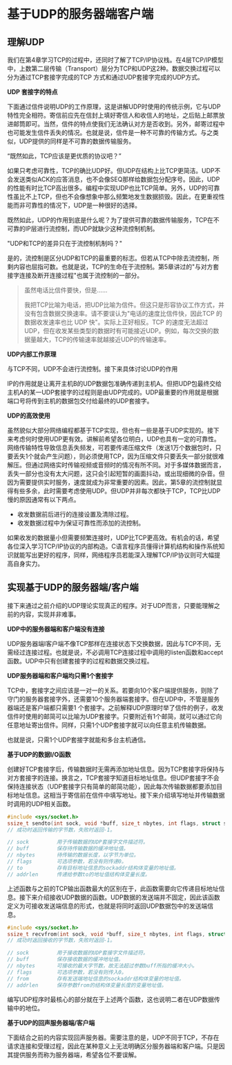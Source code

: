 # 基于UDP的服务器端客户端

## 理解UDP

我们在第4章学习TCP的过程中，还同时了解了TCP/IP协议栈。在4层TCP/IP模型中，上数第二层传输（Transport）层分为TCP和UDP这2种。数据交换过程可以分为通过TCP套接字完成的TCP 方式和通过UDP套接字完成的UDP方式。

**UDP 套接字的特点**

下面通过信件说明UDP的工作原理，这是讲解UDP时使用的传统示例，它与UDP特性完全相符。寄信前应先在信封上填好寄信人和收信人的地址，之后贴上邮票放进邮筒即可。当然，信件的特点使我们无法确认对方是否收到。另外，邮寄过程中也可能发生信件丢失的情况。也就是说，信件是一种不可靠的传输方式。与之类似，UDP提供的同样是不可靠的数据传输服务。

“既然如此，TCP应该是更优质的协议吧？”

如果只考虑可靠性，TCP的确比UDP好。但UDP在结构上比TCP更简洁。UDP不会发送类似ACK的应答消息，也不会像SEQ那样给数据包分配序号。因此，UDP的性能有时比TCP高出很多。编程中实现UDP也比TCP简单。另外，UDP的可靠性虽比不上TCP，但也不会像想象中那么频繁地发生数据损毁。因此，在更重视性能而非可靠性的情况下，UDP是一种很好的选择。

既然如此，UDP的作用到底是什么呢？为了提供可靠的数据传输服务，TCP在不可靠的IP层进行流控制，而UDP就缺少这种流控制机制。

"UDP和TCP的差异只在于流控制机制吗？"

是的，流控制是区分UDP和TCP的最重要的标志。但若从TCP中除去流控制，所剩内容也屈指可数。也就是说，TCP的生命在于流控制。第5章讲过的"与对方套接字连接及断开连接过程"也属于流控制的一部分。

> 虽然电话比信件要快，但是……
>
> 我把TCP比喻为电话，把UDP比喻为信件。但这只是形容协议工作方式，并没有包含数据交换速率。请不要误认为"电话的速度比信件快，因此TCP 的数据收发速率也比 UDP 快"。实际上正好相反。TCP 的速度无法超过UDP，但在收发某些类型的数据时有可能接近UDP。例如，每次交换的数据量越大，TCP的传输速率就越接近UDP的传输速率。

**UDP内部工作原理**

与TCP不同，UDP不会进行流控制。接下来具体讨论UDP的作用

IP的作用就是让离开主机B的UDP数据包准确传递到主机A。但把UDP包最终交给主机A的某一UDP套接字的过程则是由UDP完成的。UDP最重要的作用就是根据端口号将传到主机的数据包交付给最终的UDP套接字。

**UDP的高效使用**

虽然貌似大部分网络编程都基于TCP实现，但也有一些是基于UDP实现的。接下来考虑何时使用UDP更有效。讲解前希望各位明白，UDP也具有一定的可靠性。网络传输特性导致信息丢失频发，可若要传递压缩文件（发送1万个数据包时，只要丢失1个就会产生问题），则必须使用TCP，因为压缩文件只要丢失一部分就很难解压。但通过网络实时传输视频或音频时的情况有所不同。对于多媒体数据而言，丢失一部分也没有太大问题，这只会引起短暂的画面抖动，或出现细微的杂音。但因为需要提供实时服务，速度就成为非常重要的因素。因此，第5章的流控制就显得有些多余，此时需要考虑使用UDP。但UDP并非每次都快于TCP，TCP比UDP慢的原因通常有以下两点。

- 收发数据前后进行的连接设置及清除过程。
- 收发数据过程中为保证可靠性而添加的流控制。

如果收发的数据量小但需要频繁连接时，UDP比TCP更高效。有机会的话，希望各位深入学习TCP/IP协议的内部构造。C语言程序员懂得计算机结构和操作系统知识就能写出更好的程序，同样，网络程序员若能深入理解TCP/IP协议则可大幅提高自身实力。

## 实现基于UDP的服务器端/客户端

接下来通过之前介绍的UDP理论实现真正的程序。对于UDP而言，只要能理解之前的内容，实现并非难事。

**UDP中的服务器端和客户端没有连接**

UDP服务器端I客户端不像TCP那样在连接状态下交换数据，因此与TCP不同，无需经过连接过程。也就是说，不必调用TCP连接过程中调用的listen函数和accept函数。UDP中只有创建套接字的过程和数据交换过程。

**UDP服务器端和客户端均只需1个套接字**

TCP中，套接字之间应该是一对一的关系。若要向10个客户端提供服务，则除了守门的服务器套接字外，还需要10个服务器端套接字。但在UDP中，不管是服务器端还是客户端都只需要1 个套接字。之前解释UDP原理时举了信件的例子，收发信件时使用的邮简可以比喻为UDP套接字。只要附近有1个邮简，就可以通过它向任意地址寄出信件。同样，只需1个UDP套接字就可以向任意主机传输数据。

也就是说，只需1个UDP套接字就能和多台主机通信。

**基于UDP的数据I/O函数**

创建好TCP套接字后，传输数据时无需再添加地址信息。因为TCP套接字将保持与对方套接字的连接。换言之，TCP套接字知道目标地址信息。但UDP套接字不会保持连接状态（UDP套接字只有简单的邮简功能），因此每次传输数据都要添加目标地址信息。这相当于寄信前在信件中填写地址。接下来介绍填写地址并传输数据时调用的UDP相关函数。

```c
#include <sys/socket.h>
ssize_t sendto(int sock, void *buff, size_t nbytes, int flags, struct sockaddr *to, socklen_t addrlen);
// 成功时返回传输的字节数，失败时返回-1。

// sock         用于传输数据的UDP套接字文件描述符。
// buff         保存待传输数据的缓冲地址值。
// nbytes       待传输的数据长度，以字节为单位。
// flags        可选项参数，若没有则传递0。
// to           存有目标地址信息的sockaddr结构体变量的地址值。
// addrlen      传递给参数to的地址值结构体变量长度。

```

上述函数与之前的TCP输出函数最大的区别在于，此函数需要向它传递目标地址信息。接下来介绍接收UDP数据的函数。UDP数据的发送端并不固定，因此该函数定义为可接收发送端信息的形式，也就是将同时返回UDP数据包中的发送端信息。

```c
#include <sys/socket.h>
ssize_t recvfrom(int sock, void *buff, size_t nbytes, int flags, struct sockaddr *from, socklen_t *addrlen);
// 成功时返回接收的字节数，失败时返回-1。

// sock         用于接收数据的UDP套接字文件描述符。
// buff         保存接收数据的缓冲地址值。
// nbytes       可接收的最大字节数，故无法超过参数buff所指的缓冲大小。
// flags        可选项参数，若没有则传入0。
// from         存有发送端地址信息的sockaddr结构体变量的地址值。
// addrlen      保存参数from的结构体变量长度的变量地址值。

```

编写UDP程序时最核心的部分就在于上述两个函数，这也说明二者在UDP数据传输中的地位。

**基于UDP的回声服务器端/客户端**

下面结合之前的内容实现回声服务器。需要注意的是，UDP不同于TCP，不存在请求连接和受理过程，因此在某种意义上无法明确区分服务器端和客户端。只是因其提供服务而称为服务器端，希望各位不要误解。






